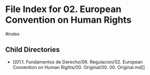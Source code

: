 # File Index for 02. European  Convention   on Human  Rights
#index

## Child Directories

- [[01.1. Fundamentos de Derecho/06. Regulacion/02. European  Convention   on Human  Rights/00. Original/00. 00. Original.md]]

